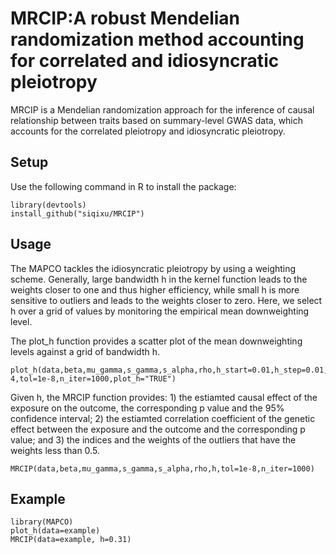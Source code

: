 # MRCIP:A robust Mendelian randomization method accounting for correlated and idiosyncratic pleiotropy
MRCIP is a Mendelian randomization approach for the inference of causal relationship between traits based on summary-level GWAS data, which accounts for the correlated pleiotropy and idiosyncratic pleiotropy.
## Setup
Use the following command in R to install the package:
```
library(devtools)
install_github("siqixu/MRCIP")
```
## Usage
The MAPCO tackles the idiosyncratic pleiotropy by using a weighting scheme. Generally, large bandwidth h in the kernel function leads to the weights closer to one and thus higher efficiency, while small h is more sensitive to outliers and leads to the weights closer to zero. Here, we select h over a grid of values by monitoring the empirical mean downweighting level. 

The plot_h function provides a scatter plot of the mean downweighting levels against a grid of bandwidth h.
```
plot_h(data,beta,mu_gamma,s_gamma,s_alpha,rho,h_start=0.01,h_step=0.01,tol_dw=1e-4,tol=1e-8,n_iter=1000,plot_h="TRUE")
```
Given h, the MRCIP function provides: 1) the estiamted causal effect of the exposure on the outcome, the corresponding p value and the 95% confidence interval; 2) the estiamted correlation coefficient of the genetic effect between the exposure and the outcome and the corresponding p value; and 3) the indices and the weights of the outliers that have the weights less than 0.5.
```
MRCIP(data,beta,mu_gamma,s_gamma,s_alpha,rho,h,tol=1e-8,n_iter=1000)
```
## Example 
```
library(MAPCO)
plot_h(data=example)
MRCIP(data=example, h=0.31)
```
